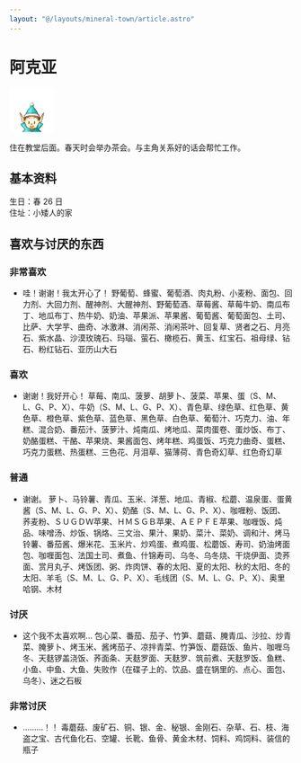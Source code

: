 ```yaml
---
layout: "@/layouts/mineral-town/article.astro"
---
```


# 阿克亚

![阿克亚](_阿克亚.png)

住在教堂后面。春天时会举办茶会。与主角关系好的话会帮忙工作。

## 基本资料

生日：春 26 日  
住址：小矮人的家

## 喜欢与讨厌的东西

### 非常喜欢

- 哇！谢谢！我太开心了！
  野葡萄、蜂蜜、葡萄酒、肉丸粉、小麦粉、面包、回力剂、大回力剂、醒神剂、大醒神剂、野葡萄酒、草莓酱、草莓牛奶、南瓜布丁、地瓜布丁、热牛奶、奶油、苹果派、苹果酱、葡萄酱、葡萄面包、土司、比萨、大学芋、曲奇、冰激淋、消闲茶、消闲茶叶、回复草、贤者之石、月亮石、紫水晶、沙漠玫瑰石、玛瑙、萤石、橄榄石、黄玉、红宝石、祖母绿、钻石、粉红钻石、亚历山大石

### 喜欢

- 谢谢！我好开心！
  草莓、南瓜、菠萝、胡萝卜、菠菜、苹果、蛋（S、M、L、G、P、X）、牛奶（S、M、L、G、P、X）、青色草、绿色草、红色草、黄色草、橙色草、紫色草、蓝色草、黑色草、白色草、葡萄汁、巧克力、油、年糕、混合奶、番茄汁、菠萝汁、炖南瓜、烤地瓜、菜肉蛋卷、蛋炒饭、布丁、奶酪蛋糕、干酪、苹果烧、果酱面包、烤年糕、鸡蛋饭、巧克力曲奇、蛋糕、巧克力蛋糕、热蛋糕、三色花、月泪草、猫薄荷、青色奇幻草、红色奇幻草

### 普通

- 谢谢。
  萝卜、马铃薯、青瓜、玉米、洋葱、地瓜、青椒、松蘑、温泉蛋、蛋黄酱（S、M、L、G、P、X）、奶酪（S、M、L、G、P、X）、咖喱粉、饭团、荞麦粉、ＳＵＧＤＷ苹果、ＨＭＳＧＢ苹果、ＡＥＰＦＥ苹果、咖喱饭、炖品、味噌汤、炒饭、锅烙、三文治、果汁、果奶、菜汁、菜奶、调和汁、烤马铃薯、番茄酱、爆米花、玉米片、炒鸡蛋、煮鸡蛋、松蘑饭、寿司、奶油烤面包、咖喱面包、法国土司、煮鱼、什锦寿司、乌冬、乌冬烧、干烧伊面、烫荞面、赏月丸子、烤饭团、粥、炸肉饼、春的太阳、夏的太阳、秋的太阳、冬的太阳、羊毛（S、M、L、G、P、X）、毛线团（S、M、L、G、P、X）、奥里哈钢、木材

### 讨厌

- 这个我不太喜欢啊…
  包心菜、番茄、茄子、竹笋、蘑菇、腌青瓜、沙拉、炒青菜、腌萝卜、烤玉米、酱烤茄子、凉拌青菜、竹笋饭、蘑菇饭、鱼片、咖喱乌冬、天麸锣盖浇饭、荞面条、天麸罗面、天麸罗、筑前煮、天麸罗饭、鱼糕、小鱼、中鱼、大鱼、失败作（在碟子上的、饮品、盛在锅里的、点心、面包、乌冬）、迷之石板

### 非常讨厌

- ………！！ 毒蘑菇、废矿石、铜、银、金、秘银、金刚石、杂草、石、枝、海盗之宝、古代鱼化石、空罐、长靴、鱼骨、黄金木材、饲料、鸡饲料、装信的瓶子
